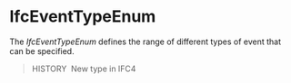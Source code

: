 # IfcEventTypeEnum

The _IfcEventTypeEnum_ defines the range of different types of event that can be specified.

> HISTORY&nbsp; New type in IFC4
